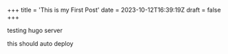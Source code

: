 +++
title = 'This is my First Post'
date = 2023-10-12T16:39:19Z
draft = false
+++

testing hugo server

this should auto deploy